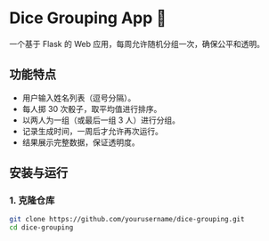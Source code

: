 # Dice Grouping App 🎲

一个基于 Flask 的 Web 应用，每周允许随机分组一次，确保公平和透明。

## 功能特点
- 用户输入姓名列表（逗号分隔）。
- 每人掷 30 次骰子，取平均值进行排序。
- 以两人为一组（或最后一组 3 人）进行分组。
- 记录生成时间，一周后才允许再次运行。
- 结果展示完整数据，保证透明度。

## 安装与运行
### 1. 克隆仓库
```sh
git clone https://github.com/yourusername/dice-grouping.git
cd dice-grouping
